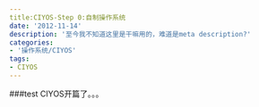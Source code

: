```yaml
---
title:CIYOS-Step 0:自制操作系统
date: '2012-11-14'
description: '至今我不知道这里是干嘛用的，难道是meta description?'
categories: 
- '操作系统/CIYOS'
tags:
- CIYOS
---
```


###test
CIYOS开篇了。。。
